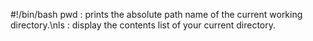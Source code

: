 #!/bin/bash
pwd : prints the absolute path name of the current working directory.\nls : display the contents list of your current directory.
